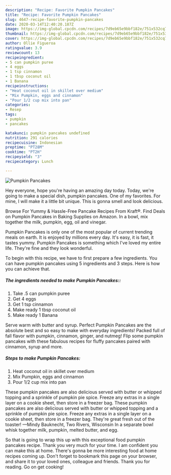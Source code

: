 ```yaml
---
description: "Recipe: Favorite Pumpkin Pancakes"
title: "Recipe: Favorite Pumpkin Pancakes"
slug: 4647-recipe-favorite-pumpkin-pancakes
date: 2020-03-14T12:40:20.187Z
image: https://img-global.cpcdn.com/recipes/7d9eb65e9bbf182e/751x532cq70/pumpkin-pancakes-recipe-main-photo.jpg
thumbnail: https://img-global.cpcdn.com/recipes/7d9eb65e9bbf182e/751x532cq70/pumpkin-pancakes-recipe-main-photo.jpg
cover: https://img-global.cpcdn.com/recipes/7d9eb65e9bbf182e/751x532cq70/pumpkin-pancakes-recipe-main-photo.jpg
author: Ollie Figueroa
ratingvalue: 3.9
reviewcount: 13
recipeingredient:
- 5 can pumpkin puree
- 4 eggs
- 1 tsp cinnamon
- 1 tbsp coconut oil
- 1 Banana
recipeinstructions:
- "Heat coconut oil in skillet over medium"
- "Mix Pumpkin, eggs and cinnamon"
- "Pour 1/2 cup mix into pan"
categories:
- Resep
tags:
- pumpkin
- pancakes

katakunci: pumpkin pancakes undefined
nutrition: 291 calories
recipecuisine: Indonesian
preptime: "PT28M"
cooktime: "PT2H"
recipeyield: "3"
recipecategory: Lunch

---
```



![Pumpkin Pancakes](https://img-global.cpcdn.com/recipes/7d9eb65e9bbf182e/751x532cq70/pumpkin-pancakes-recipe-main-photo.jpg)

Hey everyone, hope you're having an amazing day today. Today, we're going to make a special dish, pumpkin pancakes. One of my favorites. For mine, I will make it a little bit unique. This is gonna smell and look delicious.

Browse For Yummy &amp; Hassle-Free Pancake Recipes From Kraft®. Find Deals on Pumpkin Pancakes in Baking Supplies on Amazon. In a bowl, mix together the milk, pumpkin, egg, oil and vinegar.

Pumpkin Pancakes is only one of the most popular of current trending meals on earth. It is enjoyed by millions every day. It's easy, it is fast, it tastes yummy. Pumpkin Pancakes is something which I've loved my entire life. They're fine and they look wonderful.


To begin with this recipe, we have to first prepare a few ingredients. You can have pumpkin pancakes using 5 ingredients and 3 steps. Here is how you can achieve that.

##### The ingredients needed to make Pumpkin Pancakes::

1. Take .5 can pumpkin puree
1. Get 4 eggs
1. Get 1 tsp cinnamon
1. Make ready 1 tbsp coconut oil
1. Make ready 1 Banana


Serve warm with butter and syrup. Perfect Pumpkin Pancakes are the absolute best and so easy to make with everyday ingredients! Packed full of fall flavor with pumpkin, cinnamon, ginger, and nutmeg! Flip some pumpkin pancakes with these fabulous recipes for fluffy pancakes paired with cinnamon, syrup and more. 

##### Steps to make Pumpkin Pancakes:

1. Heat coconut oil in skillet over medium
1. Mix Pumpkin, eggs and cinnamon
1. Pour 1/2 cup mix into pan


These pumpkin pancakes are also delicious served with butter or whipped topping and a sprinkle of pumpkin pie spice. Freeze any extras in a single layer on a cookie sheet, then store in a freezer bag. These pumpkin pancakes are also delicious served with butter or whipped topping and a sprinkle of pumpkin pie spice. Freeze any extras in a single layer on a cookie sheet, then store in a freezer bag. They&#39;re great fresh out of the toaster! —Mindy Bauknecht, Two Rivers, Wisconsin In a separate bowl whisk together milk, pumpkin, melted butter, and egg. 

So that is going to wrap this up with this exceptional food pumpkin pancakes recipe. Thank you very much for your time. I am confident you can make this at home. There's gonna be more interesting food at home recipes coming up. Don't forget to bookmark this page on your browser, and share it to your loved ones, colleague and friends. Thank you for reading. Go on get cooking!

